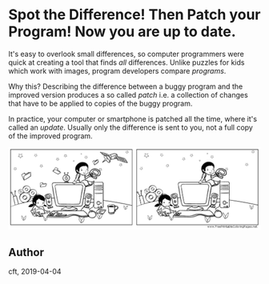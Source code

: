 # Spot the Difference! Then Patch your Program! Now you are up to date.

It's easy to overlook small differences, so computer programmers were
quick at creating a tool that finds _all_ differences. Unlike puzzles
for kids which work with images, program developers compare _programs_.

Why this? Describing the difference between a buggy program and the
improved version produces a so called _patch_ i.e. a collection of
changes that have to be applied to copies of the buggy program.

In practice, your computer or smartphone is patched all the time, where
it's called an _update_. Usually only the difference is sent to you,
not a full copy of the improved program.

![spot the diff](figures/image-1-052.spot_the_diff.png)

## Author
cft, 2019-04-04
